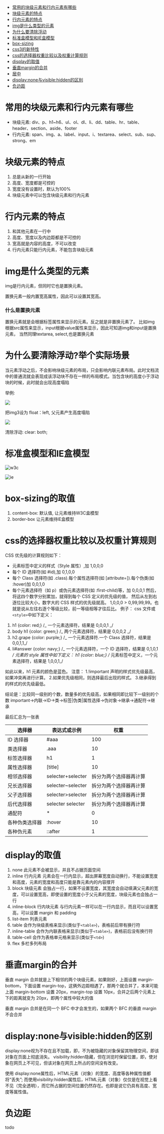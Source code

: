 - <a href="#常用的块级元素和行内元素有哪些">常用的块级元素和行内元素有哪些</a>
- <a href="#块级元素的特点">块级元素的特点</a>
- <a href="#行内元素的特点">行内元素的特点</a>
- <a href="#img是什么类型的元素">img是什么类型的元素</a>
- <a href="#为什么要清除浮动">为什么要清除浮动</a>
- <a href="#标准盒模型和IE盒模型">标准盒模型和IE盒模型</a>
- <a href="#boxsizing">box-sizing</a>
- <a href="css/css3.md">css3的新特性</a>
- <a href="#css的选择器权重比较以及权重计算规则">css的选择器权重比较以及权重计算规则</a>
- <a href="#display的取值">display的取值</a>
- <a href="#垂直margin的合并">垂直margin的合并</a>
- <a href="css/center.md">居中</a>
- <a href="#display:none与visible:hidden的区别">display:none与visible:hidden的区别</a>
- <a href="#负边距">负边距</a>

<a id="常用的块级元素和行内元素有哪些"></a>
# 常用的块级元素和行内元素有哪些

- 块级元素: div、p、h1~h6、ul、ol、dl、li、dd、table、hr、table、header、section、aside、footer
- 行内元素: span、img、a、label、input、i、textarea、select、sub、sup、strong、em

<a id="块级元素的特点"></a>
# 块级元素的特点

1. 总是从新的一行开始
2. 高度、宽度都是可控的
3. 宽度没有设置时，默认为100%
4. 块级元素中可以包含块级元素和行内元素

<a id="行内元素的特点"></a>
# 行内元素的特点

1. 和其他元素在一行中
2. 高度、宽度以及内边距都是不可控的
3. 宽高就是内容的高度，不可以改变
4. 行内元素只能行内元素，不能包含块级元素

<a id="img是什么类型的元素"></a>
# img是什么类型的元素

img是行内元素，但同时它也是置换元素。

置换元素一般内置宽高属性，因此可以设置其宽高。

### 什么是置换元素

置换元素就是会根据标签属性来显示的元素。反之就是非置换元素了。
比如img根据src属性来显示，input根据value属性来显示，因此可知道img和input是置换元素，
当然同理textarea, select,也是置换元素

<a id="为什么要清除浮动"></a>
# 为什么要清除浮动?举个实际场景

当元素浮动之后，不会影响块级元素的布局，只会影响内联元素布局。此时文档流中的普通流就会表现成该浮动块不存在一样的布局模式。当包含块的高度小于浮动块的时候，此时就会出现高度塌陷

举例: 

![](img/floatClear1.jpg)

把img3设为 float：left, 父元素产生高度塌陷

![](img/floatClear2.jpg)

清除浮动: clear: both;

<a id="标准盒模型和IE盒模型"></a>
# 标准盒模型和IE盒模型

![w3c](img/w3cbox.jpg)

![ie](img/iebox.jpg)

<a id="boxsizing"></a>
# box-sizing的取值

1. content-box: 默认值, 让元素维持W3C盒模型
2. border-box 让元素维持IE盒模型

<a id="css的选择器权重比较以及权重计算规则"></a>
# css的选择器权重比较以及权重计算规则

CSS 优先级的计算规则如下：

- 元素标签中定义的样式（Style 属性）,加 1,0,0,0
- 每个 ID 选择符(如 #id),加 0,1,0,0
- 每个 Class 选择符(如 .class).每个属性选择符(如 [attribute=]).每个伪类(如 :hover)加 0,0,1,0
- 每个元素选择符（如 p）或伪元素选择符(如 :first-child)等，加 0,0,0,1
  然后，将这四个数字分别累加，就得到每个 CSS 定义的优先级的值，
  然后从左到右逐位比较大小，数字大的 CSS 样式的优先级就高。
  1,0,0,0 > 0,99,99,99。也就是说从左往右逐个等级比较，前一等级相等才往后比。
  例子：
  css 文件或`<style>`中如下定义：

1.  h1 {color: red;}
    /_ 一个元素选择符，结果是 0,0,0,1 _/
2.  body h1 {color: green;}
    /_ 两个元素选择符，结果是 0,0,0,2 _/
3.  h2.grape {color: purple;}
    /_ 一个元素选择符.一个 Class 选择符，结果是 0,0,1,1_/
4.  li#answer {color: navy;}
    /_ 一个元素选择符，一个 ID 选择符，结果是 0,1,0,1 _/
    元素的 style 属性中如下定义：
    h1 {color: blue;}
    /_ 元素标签中定义，一个元素选择符，结果是 1,0,0,1_/

如此以来，h1 元素的颜色是蓝色。
注意：
1.!important 声明的样式优先级最高，如果冲突再进行计算。 2.如果优先级相同，则选择最后出现的样式。 3.继承得到的样式的优先级最低。

结论是：比较同一级别的个数，数量多的优先级高，如果相同即比较下一级别的个数
important->内联->ID->类->标签|伪类|属性选择->伪对象->继承->通配符->继承

最后汇总为一张表

| 选择器         | 表达式或示例      | 权重                   |
| -------------- | ----------------- | ---------------------- |
| ID 选择器      | #aaa              | 100                    |
| 类选择器       | .aaa              | 10                     |
| 标签选择器     | h1                | 1                      |
| 属性选择器     | [title]           | 10                     |
| 相邻选择器     | selecter+selecter | 拆分为两个选择器再计算 |
| 兄长选择器     | selecter~selecter | 拆分为两个选择器再计算 |
| 父子选择器     | selecter>selecter | 拆分为两个选择器再计算 |
| 后代选择器     | selecter selecter | 拆分为两个选择器再计算 |
| 通配符         | \*                | 0                      |
| 各种伪类选择器 | :hover            | 10                     |
| 各种伪元素     | ::after           | 1                      |

<a id="display的取值"></a>
# display的取值

1.  none 此元素不会被显示，并且不占据页面空间
2.  inline 行内元素 元素会在一行内显示，超出屏幕宽度自动换行，不能设置宽度和高度，元素的宽度和高度只能是靠元素内的内容撑开
3.  block 块级元素 会独占一行，如果不设置宽度，其宽度会自动填满父元素的宽度，可以设置宽高，即使设置的宽度小于父元素的宽度，块级元素也会独占一行
4.  inline-block 行内块元素 与行内元素一样可以在一行内显示，而且可以设置宽高，可以设置 margin 和 padding
5.  list-item 列表元素
6.  table 会作为块级表格来显示(类似于`<table>`)，表格前后带有换行符
7.  inline-table 会作为内联表格来显示(类似于`<table>`)，表格前后没有换行符
8.  table-cell 会作为表格单元格来显示(类似于`<td>`)
9.  flex 多栏多列布局

<a id="垂直margin的合并"></a>
# 垂直margin的合并

垂直 margin 合并就是上下相邻的两个块级元素，如果刚好，上面设置 margin-bottom，下面设置 margin-top，这俩外边距相遇了，那两个就合并了，本来可能上面 margin-bottom 设置 20px，margin-top 设置 10px，合并之后两个元素上下的距离就变为 20px，即两个属性中较大的值

垂直 margin 合并是在同一个 BFC 中才会发生的，如果两个 BFC 的垂直 margin 不会合并

<a id="display:none与visible:hidden的区别"></a>
# display:none与visible:hidden的区别

display:none视为不存在且不加载，即，不为被隐藏的对象保留其物理空间，即该对象在页面上彻底消失。
visibility:hidden隐藏，但在浏览时保留位置，即，使对象在网页上不可见，但该对象在网页上所占的空间没有改变。
 
使用 display:none属性后，HTML元素（对象）的宽度、高度等各种属性值都将“丢失”;
而使用visibility:hidden属性后，HTML元素（对象）仅仅是在视觉上看不见（完全透明），而它所占据的空间位置仍然存在。也即是说它仍具有高度、宽度等属性值。

<a id="负边距"></a>
# 负边距

todo
